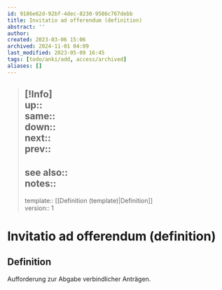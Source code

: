 ```yaml
---
id: 9186e62d-92bf-4dec-8230-9586c767debb
title: Invitatio ad offerendum (definition)
abstract: ''
author: 
created: 2023-03-06 15:06
archived: 2024-11-01 04:09
last_modified: 2023-05-09 16:45
tags: [todo/anki/add, access/archived]
aliases: []
---
```


> [!Info]  
> up::  
> same::  
> down::  
> next::  
> prev::
> ---  
> see also::  
> notes:: 
> ---
> template:: [[Definition (template)|Definition]]  
> version:: 1

# Invitatio ad offerendum (definition)

## Definition

Aufforderung zur Abgabe verbindlicher Anträgen.
